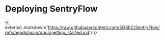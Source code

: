 # Deploying SentryFlow

{{ external_markdown('https://raw.githubusercontent.com/5GSEC/SentryFlow/refs/heads/main/docs/getting_started.md') }}